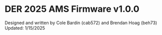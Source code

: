 # DER 2025 AMS Firmware v1.0.0
Designed and written by Cole Bardin (cab572) and Brendan Hoag (beh73)
Updated: 1/15/2025
